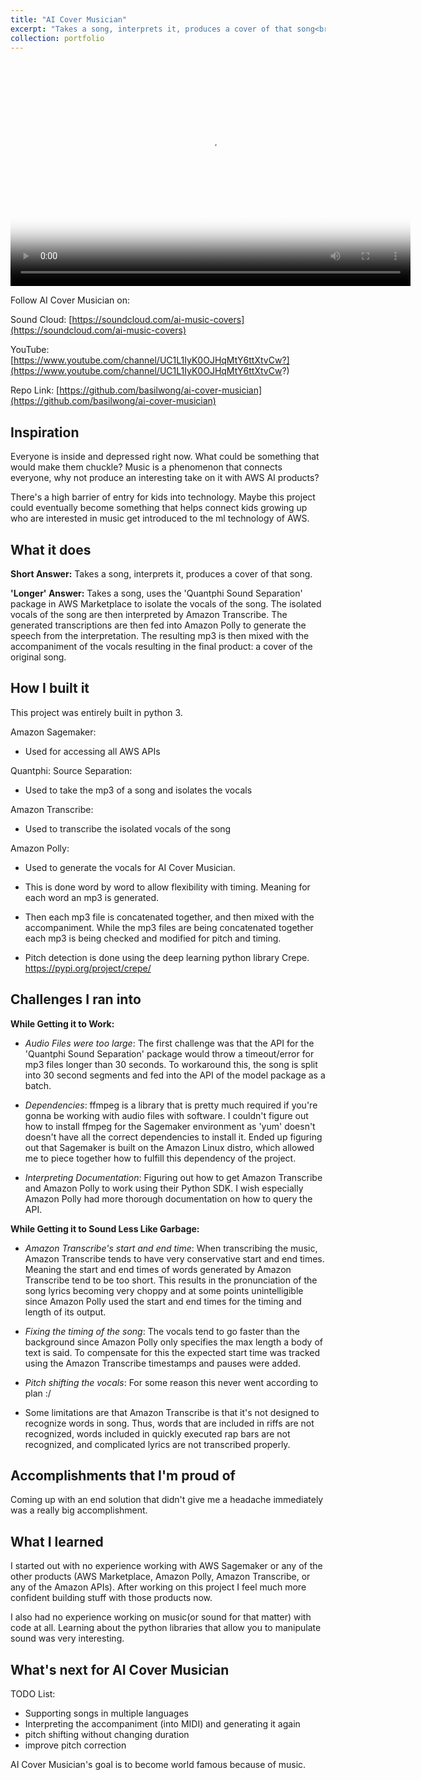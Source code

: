 ```yaml
---
title: "AI Cover Musician"
excerpt: "Takes a song, interprets it, produces a cover of that song<br/><img src='https://basilwong.github.io/files/logos/ai_cover_musician_logo.jpg' width='200'>"
collection: portfolio
---
```


<video src="https://basilwong.github.io/files/ai-cover-musician/ai_cover_musician_demo.mp4" poster="http://img.youtube.com/vi/3wBiNvPN-kA/0.jpg" width="640" height="360" controls preload></video>

Follow AI Cover Musician on:

Sound Cloud: [https://soundcloud.com/ai-music-covers](https://soundcloud.com/ai-music-covers)

YouTube: [https://www.youtube.com/channel/UC1L1IyK0OJHqMtY6ttXtvCw?](https://www.youtube.com/channel/UC1L1IyK0OJHqMtY6ttXtvCw?)

Repo Link: [https://github.com/basilwong/ai-cover-musician](https://github.com/basilwong/ai-cover-musician)

## Inspiration

Everyone is inside and depressed right now. What could be something that would make them chuckle? Music is a phenomenon that connects everyone, why not produce an interesting take on it with AWS AI products?

There's a high barrier of entry for kids into technology. Maybe this project could eventually become something that helps connect kids growing up who are interested in music get introduced to the ml technology of AWS.

## What it does

**Short Answer:**
Takes a song, interprets it, produces a cover of that song. 

**'Longer' Answer:**
Takes a song, uses the 'Quantphi Sound Separation' package in AWS Marketplace to isolate the vocals of the song. The isolated vocals of the song are then interpreted by Amazon Transcribe. The generated transcriptions are then fed into Amazon Polly to generate the speech from the interpretation. The resulting mp3 is then mixed with the accompaniment of the vocals resulting in the final product: a cover of the original song.  

## How I built it

This project was entirely built in python 3.

Amazon Sagemaker:
- Used for accessing all AWS APIs

Quantphi: Source Separation:
- Used to take the mp3 of a song and isolates the vocals

Amazon Transcribe:
- Used to transcribe the isolated vocals of the song

Amazon Polly:
- Used to generate the vocals for AI Cover Musician.
- This is done word by word to allow flexibility with timing. Meaning for each word an mp3 is generated. 

- Then each mp3 file is concatenated together, and then mixed with the accompaniment. While the mp3 files are being concatenated together each mp3 is being checked and modified for pitch and timing. 

- Pitch detection is done using the deep learning python library Crepe. 
https://pypi.org/project/crepe/

## Challenges I ran into

**While Getting it to Work:**

- *Audio Files were too large*: The first challenge was that the API for the  'Quantphi Sound Separation' package would throw a timeout/error for mp3 files longer than 30 seconds. To workaround this, the song is split into 30 second segments and fed into the API of the model package as a batch.

- *Dependencies*: ffmpeg is a library that is pretty much required if you're gonna be working with audio files with software. I couldn't figure out how to install ffmpeg for the Sagemaker environment as 'yum' doesn't doesn't have all the correct dependencies to install it. Ended up figuring out that Sagemaker is built on the Amazon Linux distro, which allowed me to piece together how to fulfill this dependency of the project. 

- *Interpreting Documentation*: Figuring out how to get Amazon Transcribe and Amazon Polly to work using their Python SDK. I wish especially Amazon Polly had more thorough documentation on how to query the API.

**While Getting it to Sound Less Like Garbage:**

- *Amazon Transcribe's start and end time*: When transcribing the music, Amazon Transcribe tends to have very conservative start and end times. Meaning the start and end times of words generated by Amazon Transcribe tend to be too short. This results in the pronunciation of the song lyrics becoming very choppy and at some points unintelligible since Amazon Polly used the start and end times for the timing and length of its output. 

- *Fixing the timing of the song*: The vocals tend to go faster than the background since Amazon Polly only specifies the max length a body of text is said. To compensate for this the expected start time was tracked using the Amazon Transcribe timestamps and pauses were added.

- *Pitch shifting the vocals*: For some reason this never went according to plan :/ 

- Some limitations are that Amazon Transcribe is that it's not designed to recognize words in song. Thus, words that are included in riffs are not recognized, words included in quickly executed rap bars are not recognized, and complicated lyrics are not transcribed properly. 

## Accomplishments that I'm proud of
Coming up with an end solution that didn't give me a headache immediately was a really big accomplishment. 

## What I learned
I started out with no experience working with AWS Sagemaker or any of the other products (AWS Marketplace, Amazon Polly, Amazon Transcribe, or any of the Amazon APIs). After working on this project I feel much more confident building stuff with those products now. 

I also had no experience working on music(or sound for that matter) with code at all. Learning about the python libraries that allow you to manipulate sound was very interesting. 

## What's next for AI Cover Musician

TODO List:
- Supporting songs in multiple languages
- Interpreting the accompaniment (into MIDI) and generating it again
- pitch shifting without changing duration
- improve pitch correction

AI Cover Musician's goal is to become world famous because of music. 


